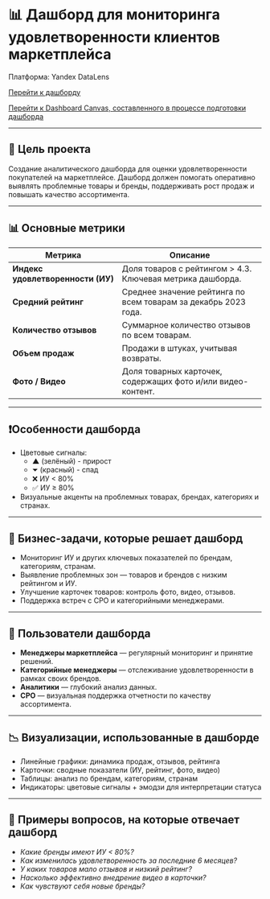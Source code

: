 # 📊 Дашборд для мониторинга удовлетворенности клиентов маркетплейса 

Платформа: Yandex DataLens 

[Перейти к дашборду](https://datalens.yandex/ufdi07otl5u0g)

[Перейти к Dashboard Canvas, составленного в процессе подготовки дашборда](https://drive.google.com/file/d/1V1ZgTN0E0e1K74TJ6i_JEFYAW13iFGJv/view)

---

## 📌 Цель проекта 

Создание аналитического дашборда для оценки удовлетворенности покупателей на маркетплейсе. Дашборд должен помогать оперативно выявлять проблемные товары и бренды, поддерживать рост продаж и повышать качество ассортимента.

---

## 📊 Основные метрики

| Метрика                         | Описание                                                                 |
|----------------------------------|--------------------------------------------------------------------------|
| **Индекс удовлетворенности (ИУ)** | Доля товаров с рейтингом > 4.3. Ключевая метрика дашборда.               |
| **Средний рейтинг**              | Среднее значение рейтинга по всем товарам за декабрь 2023 года.          |
| **Количество отзывов**           | Суммарное количество отзывов по всем товарам.                            |
| **Объем продаж**                 | Продажи в штуках, учитывая возвраты.                                     |
| **Фото / Видео**                 | Доля товарных карточек, содержащих фото и/или видео-контент.             |

--- 

## ❗Особенности дашборда

- Цветовые сигналы:
  - ▲ (зелёный) - прирост
  - ⏷ (красный) - спад
  - ❌ ИУ < 80%
  - ✅ ИУ ≥ 80%
- Визуальные акценты на проблемных товарах, брендах, категориях и странах.

---

## 📝 Бизнес-задачи, которые решает дашборд

- Мониторинг ИУ и других ключевых показателей по брендам, категориям, странам.
- Выявление проблемных зон — товаров и брендов с низким рейтингом и ИУ.
- Улучшение карточек товаров: контроль фото, видео, отзывов.
- Поддержка встреч с CPO и категорийными менеджерами.

--- 

## 👥 Пользователи дашборда

- **Менеджеры маркетплейса** — регулярный мониторинг и принятие решений.
- **Категорийные менеджеры** — отслеживание удовлетворенности в рамках своих брендов.
- **Аналитики** — глубокий анализ данных.
- **CPO** — визуальная поддержка отчетности по качеству ассортимента.

---

## 📉 Визуализации, использованные в дашборде 

- Линейные графики: динамика продаж, отзывов, рейтинга
- Карточки: сводные показатели (ИУ, рейтинг, фото, видео)
- Таблицы: анализ по брендам, категориям, странам
- Индикаторы: цветовые сигналы + эмодзи для интерпретации статуса

---

## 💬 Примеры вопросов, на которые отвечает дашборд

- _Какие бренды имеют ИУ < 80%?_
- _Как изменилась удовлетворенность за последние 6 месяцев?_
- _У каких товаров мало отзывов и низкий рейтинг?_
- _Насколько эффективно внедрение видео в карточки?_
- _Как чувствуют себя новые бренды?_



